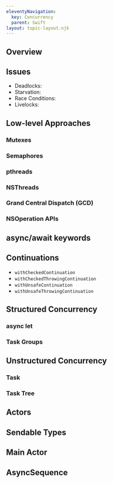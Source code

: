 ```yaml
---
eleventyNavigation:
  key: Concurrency
  parent: Swift
layout: topic-layout.njk
---
```


## Overview

## Issues

- Deadlocks:
- Starvation:
- Race Conditions:
- Livelocks:

## Low-level Approaches

### Mutexes

### Semaphores

### pthreads

### NSThreads

### Grand Central Dispatch (GCD)

### NSOperation APIs

## async/await keywords

## Continuations

- `withCheckedContinuation`
- `withCheckedThrowingContinuation`
- `withUnsafeContinuation`
- `withUnsafeThrowingContinuation`

## Structured Concurrency

### async let

### Task Groups

## Unstructured Concurrency

### Task

### Task Tree

## Actors

## Sendable Types

## Main Actor

## AsyncSequence
